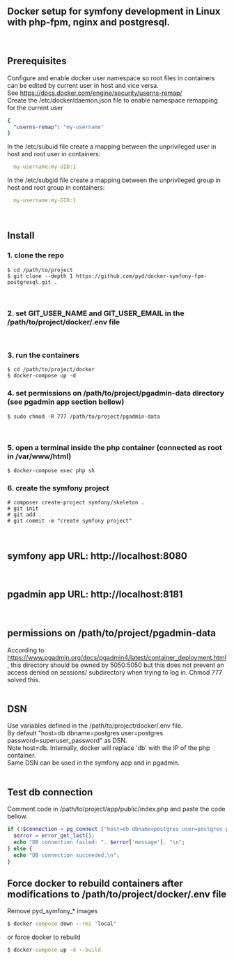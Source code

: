 ## Docker setup for symfony **development** in **Linux** with php-fpm, nginx and postgresql.
<br>

## Prerequisites
Configure and enable docker user namespace so root files in containers can be edited by current user in host and vice versa.<br>
See https://docs.docker.com/engine/security/userns-remap/<br>
Create the /etc/docker/daemon.json file to enable namespace remapping for the current user<br>
```yaml
{
  "userns-remap": "my-username"
}
```
In the /etc/subuid file create a mapping between the unprivileged user in host and root user in containers:
```yaml
  my-username:my-UID:1
```
In the /etc/subgid file create a mapping between the unprivileged group in host and root group in containers:
```yaml
  my-username:my-GID:1
```
<br>

## Install
### 1. clone the repo
    $ cd /path/to/project
    $ git clone --depth 1 https://github.com/pyd/docker-symfony-fpm-postgresql.git .
<br>

### 2. set GIT_USER_NAME and GIT_USER_EMAIL in the /path/to/project/docker/.env file
<br>

### 3. run the containers
    $ cd /path/to/project/docker
    $ docker-compose up -d

### 4. set permissions on /path/to/project/pgadmin-data directory (see pgadmin app section bellow)
    $ sudo chmod -R 777 /path/to/project/pgadmin-data
<br>

### 5. open a terminal inside the php container (connected as root in /var/www/html)
    $ docker-compose exec php sh

### 6. create the symfony project
    # composer create-project symfony/skeleton .
    # git init
    # git add .
    # git commit -m "create symfony project"
<br>

## symfony app URL: http://localhost:8080
<br>

## pgadmin app URL: http://localhost:8181
<br>

## permissions on /path/to/project/pgadmin-data
According to https://www.pgadmin.org/docs/pgadmin4/latest/container_deployment.html, this directory should be owned by 5050:5050
but this does not prevent an access denied on sessions/ subdirectory when trying to log in. Chmod 777 solved this.<br>
<br>

## DSN
Use variables defined in the /path/to/project/docker/.env file.<br>
By default "host=db dbname=postgres user=postgres password=superuser_password" as DSN.<br>
Note host=db. Internally, docker will replace 'db' with the IP of the php container.<br>
Same DSN can be used in the symfony app and in pgadmin.<br>
<br>

## Test db connection
Comment code in /path/to/project/app/public/index.php and paste the code bellow.
```php
if (!$connection = pg_connect ("host=db dbname=postgres user=postgres password=superuser_password")) {
  $error = error_get_last();
  echo "DB connection failed: ". $error['message']. "\n";
} else {
  echo "DB connection succeeded.\n";
}
```

## Force docker to rebuild containers after modifications to /path/to/project/docker/.env file
Remove pyd_symfony_* images
```bat
$ docker-compose down --rmi 'local'
```
or force docker to rebuild
```bat
$ docker-compose up -d --build
```



